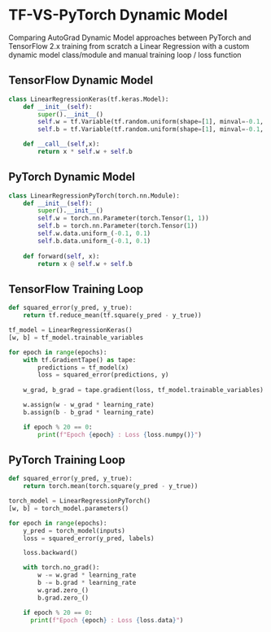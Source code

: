 # TF-VS-PyTorch Dynamic Model

Comparing AutoGrad Dynamic Model approaches between PyTorch and TensorFlow 2.x  training from scratch a Linear Regression with a custom dynamic model class/module and manual training loop / loss function

## TensorFlow Dynamic Model
```Python
class LinearRegressionKeras(tf.keras.Model):
    def __init__(self):
        super().__init__()
        self.w = tf.Variable(tf.random.uniform(shape=[1], minval=-0.1, maxval=0.1))
        self.b = tf.Variable(tf.random.uniform(shape=[1], minval=-0.1, maxval=0.1))

    def __call__(self,x): 
        return x * self.w + self.b
```

## PyTorch Dynamic Model
```Python
class LinearRegressionPyTorch(torch.nn.Module): 
    def __init__(self): 
        super().__init__() 
        self.w = torch.nn.Parameter(torch.Tensor(1, 1))
        self.b = torch.nn.Parameter(torch.Tensor(1))
        self.w.data.uniform_(-0.1, 0.1)
        self.b.data.uniform_(-0.1, 0.1)
  
    def forward(self, x):  
        return x @ self.w + self.b
```

## TensorFlow Training Loop
```Python
def squared_error(y_pred, y_true):
    return tf.reduce_mean(tf.square(y_pred - y_true))

tf_model = LinearRegressionKeras()
[w, b] = tf_model.trainable_variables

for epoch in range(epochs):
    with tf.GradientTape() as tape:
        predictions = tf_model(x)
        loss = squared_error(predictions, y)
        
    w_grad, b_grad = tape.gradient(loss, tf_model.trainable_variables)

    w.assign(w - w_grad * learning_rate)
    b.assign(b - b_grad * learning_rate)

    if epoch % 20 == 0:
        print(f"Epoch {epoch} : Loss {loss.numpy()}")
```

## PyTorch Training Loop
```Python
def squared_error(y_pred, y_true):
    return torch.mean(torch.square(y_pred - y_true))

torch_model = LinearRegressionPyTorch()
[w, b] = torch_model.parameters()

for epoch in range(epochs):
    y_pred = torch_model(inputs)
    loss = squared_error(y_pred, labels)

    loss.backward()

    with torch.no_grad():
        w -= w.grad * learning_rate
        b -= b.grad * learning_rate
        w.grad.zero_()
        b.grad.zero_()

    if epoch % 20 == 0:
      print(f"Epoch {epoch} : Loss {loss.data}")
```
